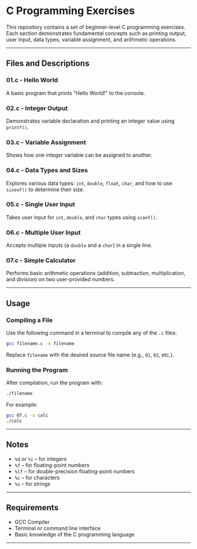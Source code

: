 # C Programming Exercises

This repository contains a set of beginner-level C programming exercises. Each section demonstrates fundamental concepts such as printing output, user input, data types, variable assignment, and arithmetic operations.

---

## Files and Descriptions

### 01.c - Hello World
A basic program that prints "Hello World!" to the console.

### 02.c - Integer Output
Demonstrates variable declaration and printing an integer value using `printf()`.

### 03.c - Variable Assignment
Shows how one integer variable can be assigned to another.

### 04.c - Data Types and Sizes
Explores various data types: `int`, `double`, `float`, `char`, and how to use `sizeof()` to determine their size.

### 05.c - Single User Input
Takes user input for `int`, `double`, and `char` types using `scanf()`.

### 06.c - Multiple User Input
Accepts multiple inputs (a `double` and a `char`) in a single line.

### 07.c - Simple Calculator
Performs basic arithmetic operations (addition, subtraction, multiplication, and division) on two user-provided numbers.

---

## Usage

### Compiling a File

Use the following command in a terminal to compile any of the `.c` files:

```bash
gcc filename.c -o filename
```

Replace `filename` with the desired source file name (e.g., `01`, `02`, etc.).

### Running the Program

After compilation, run the program with:

```bash
./filename
```

For example:

```bash
gcc 07.c -o calc
./calc
```

---

## Notes

- `%d` or `%i` – for integers  
- `%f` – for floating-point numbers  
- `%lf` – for double-precision floating-point numbers  
- `%c` – for characters  
- `%s` – for strings  

---

## Requirements

- GCC Compiler
- Terminal or command line interface
- Basic knowledge of the C programming language

---


